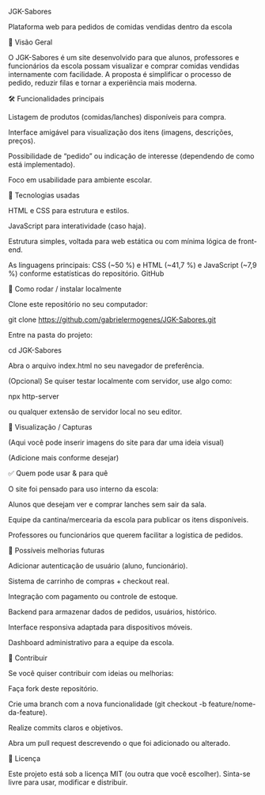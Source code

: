 JGK-Sabores

Plataforma web para pedidos de comidas vendidas dentro da escola

🎯 Visão Geral

O JGK-Sabores é um site desenvolvido para que alunos, professores e funcionários da escola possam visualizar e comprar comidas vendidas internamente com facilidade. A proposta é simplificar o processo de pedido, reduzir filas e tornar a experiência mais moderna.

🛠 Funcionalidades principais

Listagem de produtos (comidas/lanches) disponíveis para compra.

Interface amigável para visualização dos itens (imagens, descrições, preços).

Possibilidade de “pedido” ou indicação de interesse (dependendo de como está implementado).

Foco em usabilidade para ambiente escolar.

📁 Tecnologias usadas

HTML e CSS para estrutura e estilos.

JavaScript para interatividade (caso haja).

Estrutura simples, voltada para web estática ou com mínima lógica de front-end.

As linguagens principais: CSS (~50 %) e HTML (~41,7 %) e JavaScript (~7,9 %) conforme estatísticas do repositório. 
GitHub

🚀 Como rodar / instalar localmente

Clone este repositório no seu computador:

git clone https://github.com/gabrielermogenes/JGK-Sabores.git


Entre na pasta do projeto:

cd JGK-Sabores


Abra o arquivo index.html no seu navegador de preferência.

(Opcional) Se quiser testar localmente com servidor, use algo como:

npx http-server


ou qualquer extensão de servidor local no seu editor.

📸 Visualização / Capturas

(Aqui você pode inserir imagens do site para dar uma ideia visual)


(Adicione mais conforme desejar)

✅ Quem pode usar & para quê

O site foi pensado para uso interno da escola:

Alunos que desejam ver e comprar lanches sem sair da sala.

Equipe da cantina/mercearia da escola para publicar os itens disponíveis.

Professores ou funcionários que querem facilitar a logística de pedidos.

🎲 Possíveis melhorias futuras

Adicionar autenticação de usuário (aluno, funcionário).

Sistema de carrinho de compras + checkout real.

Integração com pagamento ou controle de estoque.

Backend para armazenar dados de pedidos, usuários, histórico.

Interface responsiva adaptada para dispositivos móveis.

Dashboard administrativo para a equipe da escola.

🙌 Contribuir

Se você quiser contribuir com ideias ou melhorias:

Faça fork deste repositório.

Crie uma branch com a nova funcionalidade (git checkout -b feature/nome-da-feature).

Realize commits claros e objetivos.

Abra um pull request descrevendo o que foi adicionado ou alterado.

📝 Licença

Este projeto está sob a licença MIT (ou outra que você escolher). Sinta-se livre para usar, modificar e distribuir.
